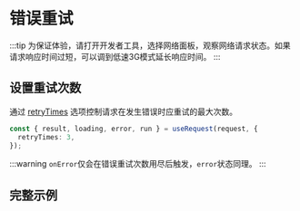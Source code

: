 # 错误重试
:::tip
为保证体验，请打开开发者工具，选择网络面板，观察网络请求状态。如果请求响应时间过短，可以调到低速3G模式延长响应时间。
:::

## 设置重试次数
通过 [retryTimes](../api#retrytimes) 选项控制请求在发生错误时应重试的最大次数。
```ts
const { result, loading, error, run } = useRequest(request, {
  retryTimes: 3,
});
```

:::warning
`onError`仅会在错误重试次数用尽后触发，`error`状态同理。
:::

## 完整示例
<demo src="../components/retry.vue"></demo>
